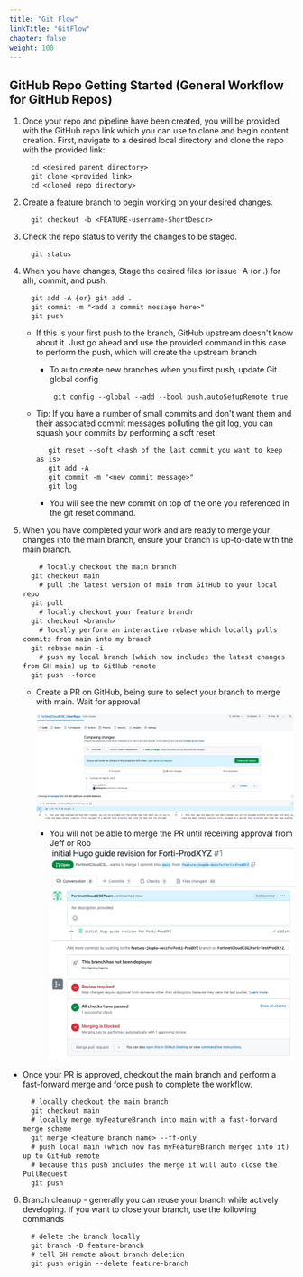 ```yaml
---
title: "Git Flow"
linkTitle: "GitFlow"
chapter: false
weight: 100
---
```


## GitHub Repo Getting Started (General Workflow for GitHub Repos)

1.  Once your repo and pipeline have been created, you will be provided with the GitHub repo link which you can use to clone and begin content creation. First, navigate to a desired local directory and clone the repo with the provided link:

      ```shell
        cd <desired parent directory>
        git clone <provided link>
        cd <cloned repo directory>
      ```
2. Create a feature branch to begin working on your desired changes.

      ```shell
        git checkout -b <FEATURE-username-ShortDescr>
      ```

3. Check the repo status to verify the changes to be staged.

      ```shell
        git status
      ```

4. When you have changes, Stage the desired files (or issue -A (or .) for all), commit, and push.

      ```shell
        git add -A {or} git add .
        git commit -m "<add a commit message here>"
        git push
      ```
   
   - If this is your first push to the branch, GitHub upstream doesn't know about it.  Just go ahead and use the provided command in this case to perform the push, which will create the upstream branch
       - To auto create new branches when you first push, update Git global config 

         ```shell
          git config --global --add --bool push.autoSetupRemote true
         ```
         
   - Tip: If you have a number of small commits and don't want them and their associated commit messages polluting the git log, you can squash your commits by performing a soft reset:
       
     ```shell
        git reset --soft <hash of the last commit you want to keep as is>
        git add -A
        git commit -m "<new commit message>"
        git log
     ```
       - You will see the new commit on top of the one you referenced in the git reset command.

5. When you have completed your work and are ready to merge your changes into the main branch, ensure your branch is up-to-date with the main branch.

      ```shell 
          # locally checkout the main branch
        git checkout main
          # pull the latest version of main from GitHub to your local repo 
        git pull
          # locally checkout your feature branch
        git checkout <branch>
          # locally perform an interactive rebase which locally pulls commits from main into my branch
        git rebase main -i 
          # push my local branch (which now includes the latest changes from GH main) up to GitHub remote
        git push --force
      ``` 

   - Create a PR on GitHub, being sure to select your branch to merge with main. Wait for approval
   
       ![PRScreenshot](GH-PR.jpg)
     - You will not be able to merge the PR until receiving approval from Jeff or Rob
       ![PRmergeblock](PR-mergeblocked.jpg)
  - Once your PR is approved, checkout the main branch and perform a fast-forward merge and force push to complete the workflow.
  
      ```shell 
        # locally checkout the main branch
        git checkout main
        # locally merge myFeatureBranch into main with a fast-forward merge scheme
        git merge <feature branch name> --ff-only
        # push local main (which now has myFeatureBranch merged into it) up to GitHub remote  
        # because this push includes the merge it will auto close the PullRequest
        git push
      ```
    
6. Branch cleanup - generally you can reuse your branch while actively developing.  If you want to close your branch, use the following commands
    ```shell
      # delete the branch locally 
      git branch -D feature-branch
      # tell GH remote about branch deletion
      git push origin --delete feature-branch
   ``` 

